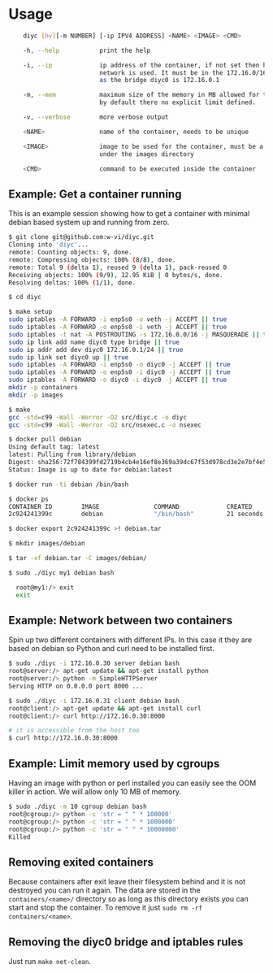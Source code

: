 # Usage

```bash
    diyc [hv][-m NUMBER] [-ip IPV4 ADDRESS] <NAME> <IMAGE> <CMD>

    -h, --help           print the help

    -i, --ip             ip address of the container, if not set then host
                         network is used. It must be in the 172.16.0/16 network
                         as the bridge diyc0 is 172.16.0.1

    -m, --mem            maximum size of the memory in MB allowed for the container
                         by default there no explicit limit defined.

    -v, --verbose        more verbose output

    <NAME>               name of the container, needs to be unique

    <IMAGE>              image to be used for the container, must be a directory name
                         under the images directory

    <CMD>                command to be executed inside the container
```

## Example: Get a container running

This is an example session showing how to get a container with minimal
debian based system up and running from zero.

```bash
$ git clone git@github.com:w-vi/diyc.git
Cloning into 'diyc'...
remote: Counting objects: 9, done.
remote: Compressing objects: 100% (8/8), done.
remote: Total 9 (delta 1), reused 9 (delta 1), pack-reused 0
Receiving objects: 100% (9/9), 12.95 KiB | 0 bytes/s, done.
Resolving deltas: 100% (1/1), done.

$ cd diyc

$ make setup
sudo iptables -A FORWARD -i enp5s0 -o veth -j ACCEPT || true
sudo iptables -A FORWARD -o enp5s0 -i veth -j ACCEPT || true
sudo iptables -t nat -A POSTROUTING -s 172.16.0.0/16 -j MASQUERADE || true
sudo ip link add name diyc0 type bridge || true
sudo ip addr add dev diyc0 172.16.0.1/24 || true
sudo ip link set diyc0 up || true
sudo iptables -A FORWARD -i enp5s0 -o diyc0 -j ACCEPT || true
sudo iptables -A FORWARD -o enp5s0 -i diyc0 -j ACCEPT || true
sudo iptables -A FORWARD -o diyc0 -i diyc0 -j ACCEPT || true
mkdir -p containers
mkdir -p images

$ make
gcc -std=c99 -Wall -Werror -O2 src/diyc.c -o diyc
gcc -std=c99 -Wall -Werror -O2 src/nsexec.c -o nsexec

$ docker pull debian
Using default tag: latest
latest: Pulling from library/debian
Digest: sha256:72f784399fd2719b4cb4e16ef8e369a39dc67f53d978cd3e2e7bf4e502c7b793
Status: Image is up to date for debian:latest

$ docker run -ti debian /bin/bash

$ docker ps
CONTAINER ID        IMAGE               COMMAND             CREATED             STATUS              PORTS               NAMES
2c924241399c        debian              "/bin/bash"         21 seconds ago      Up 20 seconds                           epic_leavitt

$ docker export 2c924241399c >! debian.tar

$ mkdir images/debian

$ tar -xf debian.tar -C images/debian/

$ sudo ./diyc my1 debian bash

  root@my1:/> exit
  exit
```

## Example: Network between two containers

Spin up two different containers with different IPs. In this case it
they are based on debian so Python and curl need to be installed
first.

```bash
$ sudo ./diyc -i 172.16.0.30 server debian bash
root@server:/> apt-get update && apt-get install python
root@server:/> python -m SimpleHTTPServer
Serving HTTP on 0.0.0.0 port 8000 ...

$ sudo ./diyc -i 172.16.0.31 client debian bash
root@client:/> apt-get update && apt-get install curl
root@client:/> curl http://172.16.0.30:8000

# it is accessible from the host too
$ curl http://172.16.0.30:8000
```

## Example: Limit memory used by cgroups

Having an image with python or perl installed you can easily see the
OOM killer in action. We will allow only 10 MB of memory.

```bash
$ sudo ./diyc -m 10 cgroup debian bash
root@cgroup:/> python -c 'str = " " * 100000'
root@cgroup:/> python -c 'str = " " * 1000000'
root@cgroup:/> python -c 'str = " " * 10000000'
Killed
```

## Removing exited containers

Because containers after exit leave their filesystem behind and it is
not destroyed you can run it again. The data are stored in the
`containers/<name>/` directory so as long as this directory exists you
can start and stop the container. To remove it just `sudo rm -rf
containers/<name>`.


## Removing the diyc0 bridge and iptables rules

Just run `make net-clean`.
